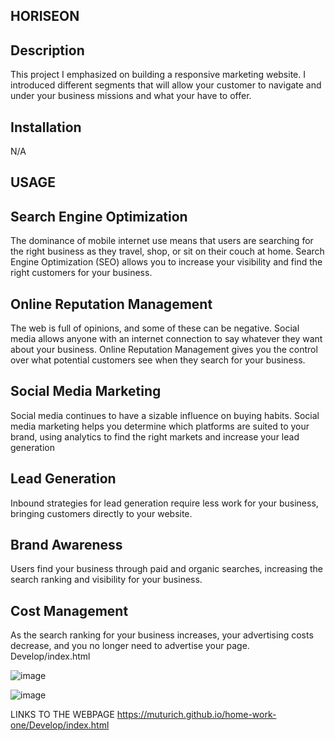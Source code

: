 ## HORISEON

## Description

This project I emphasized on building a responsive marketing website.
I introduced different segments that will allow your customer to navigate and under your business missions and what your have to offer.

## Installation

N/A

## USAGE

## Search Engine Optimization

The dominance of mobile internet use means that users are searching
for the right business as they travel, shop, or sit on their couch at
home. Search Engine Optimization (SEO) allows you to increase your
visibility and find the right customers for your business.

## Online Reputation Management

The web is full of opinions, and some of these can be negative. Social
media allows anyone with an internet connection to say whatever they
want about your business. Online Reputation Management gives you the
control over what potential customers see when they search for your
business.

## Social Media Marketing

Social media continues to have a sizable influence on buying habits.
Social media marketing helps you determine which platforms are suited
to your brand, using analytics to find the right markets and increase
your lead generation

## Lead Generation

Inbound strategies for lead generation require less work for your
business, bringing customers directly to your website.

## Brand Awareness

Users find your business through paid and organic searches, increasing
the search ranking and visibility for your business.

## Cost Management

As the search ranking for your business increases, your advertising
costs decrease, and you no longer need to advertise your page.
Develop/index.html

![image](https://user-images.githubusercontent.com/87868537/197058405-4436ec09-c503-4eb4-827e-ba2f7d04d4a4.png)


![image](https://user-images.githubusercontent.com/87868537/197058432-46a06b4c-709a-441f-b57d-f2e7ed96a095.png)



LINKS TO THE WEBPAGE https://muturich.github.io/home-work-one/Develop/index.html
